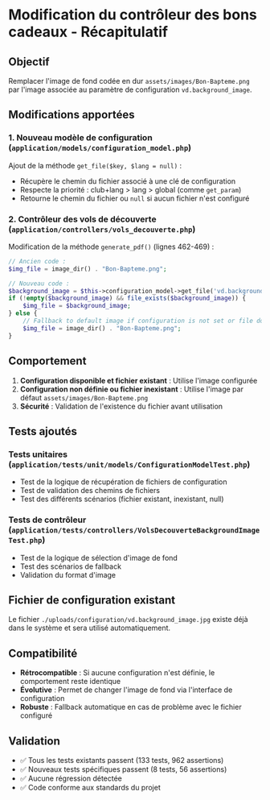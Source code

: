 # Modification du contrôleur des bons cadeaux - Récapitulatif

## Objectif
Remplacer l'image de fond codée en dur `assets/images/Bon-Bapteme.png` par l'image associée au paramètre de configuration `vd.background_image`.

## Modifications apportées

### 1. Nouveau modèle de configuration (`application/models/configuration_model.php`)
Ajout de la méthode `get_file($key, $lang = null)` :
- Récupère le chemin du fichier associé à une clé de configuration
- Respecte la priorité : club+lang > lang > global (comme `get_param`)
- Retourne le chemin du fichier ou `null` si aucun fichier n'est configuré

### 2. Contrôleur des vols de découverte (`application/controllers/vols_decouverte.php`)
Modification de la méthode `generate_pdf()` (lignes 462-469) :
```php
// Ancien code :
$img_file = image_dir() . "Bon-Bapteme.png";

// Nouveau code :
$background_image = $this->configuration_model->get_file('vd.background_image');
if (!empty($background_image) && file_exists($background_image)) {
    $img_file = $background_image;
} else {
    // Fallback to default image if configuration is not set or file doesn't exist
    $img_file = image_dir() . "Bon-Bapteme.png";
}
```

## Comportement
1. **Configuration disponible et fichier existant** : Utilise l'image configurée
2. **Configuration non définie ou fichier inexistant** : Utilise l'image par défaut `assets/images/Bon-Bapteme.png`
3. **Sécurité** : Validation de l'existence du fichier avant utilisation

## Tests ajoutés

### Tests unitaires (`application/tests/unit/models/ConfigurationModelTest.php`)
- Test de la logique de récupération de fichiers de configuration
- Test de validation des chemins de fichiers
- Test des différents scénarios (fichier existant, inexistant, null)

### Tests de contrôleur (`application/tests/controllers/VolsDecouverteBackgroundImageTest.php`)
- Test de la logique de sélection d'image de fond
- Test des scénarios de fallback
- Validation du format d'image

## Fichier de configuration existant
Le fichier `./uploads/configuration/vd.background_image.jpg` existe déjà dans le système et sera utilisé automatiquement.

## Compatibilité
- **Rétrocompatible** : Si aucune configuration n'est définie, le comportement reste identique
- **Évolutive** : Permet de changer l'image de fond via l'interface de configuration
- **Robuste** : Fallback automatique en cas de problème avec le fichier configuré

## Validation
- ✅ Tous les tests existants passent (133 tests, 962 assertions)
- ✅ Nouveaux tests spécifiques passent (8 tests, 56 assertions)
- ✅ Aucune régression détectée
- ✅ Code conforme aux standards du projet